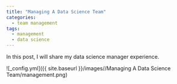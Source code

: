 ```yaml
---
title: "Managing A Data Science Team"
categories:
  - team management
tags:
  - management
  - data science
--- 
```


In this post, I will share my data science manager experience. 

![_config.yml]({{ site.baseurl }}/images//Managing A Data Science Team/management.png)
